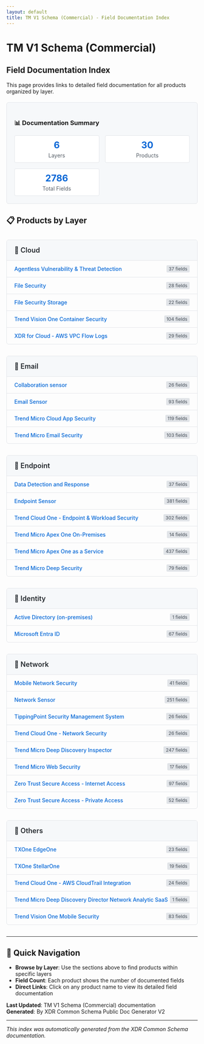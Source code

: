 ```yaml
---
layout: default
title: TM V1 Schema (Commercial) - Field Documentation Index
---
```


# TM V1 Schema (Commercial)
## Field Documentation Index

This page provides links to detailed field documentation for all products organized by layer.

<style>

.layer-section {
  margin: 30px 0;
  border: 1px solid #e1e4e8;
  border-radius: 6px;
  overflow: hidden;
}

.layer-header {
  background: #f6f8fa;
  padding: 16px 20px;
  border-bottom: 1px solid #e1e4e8;
  margin: 0;
  font-size: 18px;
  font-weight: 600;
  color: #24292e;
}

.product-list {
  padding: 0;
  margin: 0;
  list-style: none;
}

.product-item {
  border-bottom: 1px solid #e1e4e8;
  transition: background-color 0.2s;
}

.product-item:last-child {
  border-bottom: none;
}

.product-item:hover {
  background-color: #f6f8fa;
}

.product-link {
  display: block;
  padding: 12px 20px;
  text-decoration: none;
  color: #0366d6;
  font-weight: 500;
}

.product-link:hover {
  text-decoration: underline;
  color: #0366d6;
}

.product-info {
  display: flex;
  justify-content: space-between;
  align-items: center;
}

.field-count {
  font-size: 12px;
  color: #586069;
  background: #e1e4e8;
  padding: 2px 6px;
  border-radius: 3px;
}

.summary-stats {
  background: #f6f8fa;
  border: 1px solid #e1e4e8;
  border-radius: 6px;
  padding: 20px;
  margin: 20px 0;
}

.stats-grid {
  display: grid;
  grid-template-columns: repeat(auto-fit, minmax(200px, 1fr));
  gap: 15px;
  margin-top: 15px;
}

.stat-item {
  text-align: center;
  padding: 10px;
  background: white;
  border-radius: 4px;
  border: 1px solid #e1e4e8;
}

.stat-number {
  font-size: 24px;
  font-weight: bold;
  color: #0366d6;
  display: block;
}

.stat-label {
  font-size: 14px;
  color: #586069;
  margin-top: 4px;
}

</style>


<div class="summary-stats">
  <h3>📊 Documentation Summary</h3>
  <div class="stats-grid">
    <div class="stat-item">
      <span class="stat-number">6</span>
      <div class="stat-label">Layers</div>
    </div>
    <div class="stat-item">
      <span class="stat-number">30</span>
      <div class="stat-label">Products</div>
    </div>
    <div class="stat-item">
      <span class="stat-number">2786</span>
      <div class="stat-label">Total Fields</div>
    </div>
  </div>
</div>

## 📋 Products by Layer


<div class="layer-section">
  <h3 class="layer-header">🔹 Cloud</h3>
  <ul class="product-list">
    <li class="product-item">
      <a href="Cloud/Agentless%20Vulnerability%20%26%20Threat%20Detection" class="product-link">
        <div class="product-info">
          <span>Agentless Vulnerability & Threat Detection</span>
          <span class="field-count">37 fields</span>
        </div>
      </a>
    </li>
    <li class="product-item">
      <a href="Cloud/File%20Security" class="product-link">
        <div class="product-info">
          <span>File Security</span>
          <span class="field-count">28 fields</span>
        </div>
      </a>
    </li>
    <li class="product-item">
      <a href="Cloud/File%20Security%20Storage" class="product-link">
        <div class="product-info">
          <span>File Security Storage</span>
          <span class="field-count">22 fields</span>
        </div>
      </a>
    </li>
    <li class="product-item">
      <a href="Cloud/Trend%20Vision%20One%20Container%20Security" class="product-link">
        <div class="product-info">
          <span>Trend Vision One Container Security</span>
          <span class="field-count">104 fields</span>
        </div>
      </a>
    </li>
    <li class="product-item">
      <a href="Cloud/XDR%20for%20Cloud%20-%20AWS%20VPC%20Flow%20Logs" class="product-link">
        <div class="product-info">
          <span>XDR for Cloud - AWS VPC Flow Logs</span>
          <span class="field-count">29 fields</span>
        </div>
      </a>
    </li>
  </ul>
</div>

<div class="layer-section">
  <h3 class="layer-header">🔹 Email</h3>
  <ul class="product-list">
    <li class="product-item">
      <a href="Email/Collaboration%20sensor" class="product-link">
        <div class="product-info">
          <span>Collaboration sensor</span>
          <span class="field-count">26 fields</span>
        </div>
      </a>
    </li>
    <li class="product-item">
      <a href="Email/Email%20Sensor" class="product-link">
        <div class="product-info">
          <span>Email Sensor</span>
          <span class="field-count">93 fields</span>
        </div>
      </a>
    </li>
    <li class="product-item">
      <a href="Email/Trend%20Micro%20Cloud%20App%20Security" class="product-link">
        <div class="product-info">
          <span>Trend Micro Cloud App Security</span>
          <span class="field-count">119 fields</span>
        </div>
      </a>
    </li>
    <li class="product-item">
      <a href="Email/Trend%20Micro%20Email%20Security" class="product-link">
        <div class="product-info">
          <span>Trend Micro Email Security</span>
          <span class="field-count">103 fields</span>
        </div>
      </a>
    </li>
  </ul>
</div>

<div class="layer-section">
  <h3 class="layer-header">🔹 Endpoint</h3>
  <ul class="product-list">
    <li class="product-item">
      <a href="Endpoint/Data%20Detection%20and%20Response" class="product-link">
        <div class="product-info">
          <span>Data Detection and Response</span>
          <span class="field-count">37 fields</span>
        </div>
      </a>
    </li>
    <li class="product-item">
      <a href="Endpoint/Endpoint%20Sensor" class="product-link">
        <div class="product-info">
          <span>Endpoint Sensor</span>
          <span class="field-count">381 fields</span>
        </div>
      </a>
    </li>
    <li class="product-item">
      <a href="Endpoint/Trend%20Cloud%20One%20-%20Endpoint%20%26%20Workload%20Security" class="product-link">
        <div class="product-info">
          <span>Trend Cloud One - Endpoint & Workload Security</span>
          <span class="field-count">302 fields</span>
        </div>
      </a>
    </li>
    <li class="product-item">
      <a href="Endpoint/Trend%20Micro%20Apex%20One%20On-Premises" class="product-link">
        <div class="product-info">
          <span>Trend Micro Apex One On-Premises</span>
          <span class="field-count">14 fields</span>
        </div>
      </a>
    </li>
    <li class="product-item">
      <a href="Endpoint/Trend%20Micro%20Apex%20One%20as%20a%20Service" class="product-link">
        <div class="product-info">
          <span>Trend Micro Apex One as a Service</span>
          <span class="field-count">437 fields</span>
        </div>
      </a>
    </li>
    <li class="product-item">
      <a href="Endpoint/Trend%20Micro%20Deep%20Security" class="product-link">
        <div class="product-info">
          <span>Trend Micro Deep Security</span>
          <span class="field-count">79 fields</span>
        </div>
      </a>
    </li>
  </ul>
</div>

<div class="layer-section">
  <h3 class="layer-header">🔹 Identity</h3>
  <ul class="product-list">
    <li class="product-item">
      <a href="Identity/Active%20Directory%20%28on-premises%29" class="product-link">
        <div class="product-info">
          <span>Active Directory (on-premises)</span>
          <span class="field-count">1 fields</span>
        </div>
      </a>
    </li>
    <li class="product-item">
      <a href="Identity/Microsoft%20Entra%20ID" class="product-link">
        <div class="product-info">
          <span>Microsoft Entra ID</span>
          <span class="field-count">67 fields</span>
        </div>
      </a>
    </li>
  </ul>
</div>

<div class="layer-section">
  <h3 class="layer-header">🔹 Network</h3>
  <ul class="product-list">
    <li class="product-item">
      <a href="Network/Mobile%20Network%20Security" class="product-link">
        <div class="product-info">
          <span>Mobile Network Security</span>
          <span class="field-count">41 fields</span>
        </div>
      </a>
    </li>
    <li class="product-item">
      <a href="Network/Network%20Sensor" class="product-link">
        <div class="product-info">
          <span>Network Sensor</span>
          <span class="field-count">251 fields</span>
        </div>
      </a>
    </li>
    <li class="product-item">
      <a href="Network/TippingPoint%20Security%20Management%20System" class="product-link">
        <div class="product-info">
          <span>TippingPoint Security Management System</span>
          <span class="field-count">26 fields</span>
        </div>
      </a>
    </li>
    <li class="product-item">
      <a href="Network/Trend%20Cloud%20One%20-%20Network%20Security" class="product-link">
        <div class="product-info">
          <span>Trend Cloud One - Network Security</span>
          <span class="field-count">26 fields</span>
        </div>
      </a>
    </li>
    <li class="product-item">
      <a href="Network/Trend%20Micro%20Deep%20Discovery%20Inspector" class="product-link">
        <div class="product-info">
          <span>Trend Micro Deep Discovery Inspector</span>
          <span class="field-count">247 fields</span>
        </div>
      </a>
    </li>
    <li class="product-item">
      <a href="Network/Trend%20Micro%20Web%20Security" class="product-link">
        <div class="product-info">
          <span>Trend Micro Web Security</span>
          <span class="field-count">17 fields</span>
        </div>
      </a>
    </li>
    <li class="product-item">
      <a href="Network/Zero%20Trust%20Secure%20Access%20-%20Internet%20Access" class="product-link">
        <div class="product-info">
          <span>Zero Trust Secure Access - Internet Access</span>
          <span class="field-count">97 fields</span>
        </div>
      </a>
    </li>
    <li class="product-item">
      <a href="Network/Zero%20Trust%20Secure%20Access%20-%20Private%20Access" class="product-link">
        <div class="product-info">
          <span>Zero Trust Secure Access - Private Access</span>
          <span class="field-count">52 fields</span>
        </div>
      </a>
    </li>
  </ul>
</div>

<div class="layer-section">
  <h3 class="layer-header">🔹 Others</h3>
  <ul class="product-list">
    <li class="product-item">
      <a href="Others/TXOne%20EdgeOne" class="product-link">
        <div class="product-info">
          <span>TXOne EdgeOne</span>
          <span class="field-count">23 fields</span>
        </div>
      </a>
    </li>
    <li class="product-item">
      <a href="Others/TXOne%20StellarOne" class="product-link">
        <div class="product-info">
          <span>TXOne StellarOne</span>
          <span class="field-count">19 fields</span>
        </div>
      </a>
    </li>
    <li class="product-item">
      <a href="Others/Trend%20Cloud%20One%20-%20AWS%20CloudTrail%20Integration" class="product-link">
        <div class="product-info">
          <span>Trend Cloud One - AWS CloudTrail Integration</span>
          <span class="field-count">24 fields</span>
        </div>
      </a>
    </li>
    <li class="product-item">
      <a href="Others/Trend%20Micro%20Deep%20Discovery%20Director%20Network%20Analytic%20SaaS" class="product-link">
        <div class="product-info">
          <span>Trend Micro Deep Discovery Director Network Analytic SaaS</span>
          <span class="field-count">1 fields</span>
        </div>
      </a>
    </li>
    <li class="product-item">
      <a href="Others/Trend%20Vision%20One%20Mobile%20Security" class="product-link">
        <div class="product-info">
          <span>Trend Vision One Mobile Security</span>
          <span class="field-count">83 fields</span>
        </div>
      </a>
    </li>
  </ul>
</div>

---

## 🔗 Quick Navigation

- **Browse by Layer**: Use the sections above to find products within specific layers
- **Field Count**: Each product shows the number of documented fields
- **Direct Links**: Click on any product name to view its detailed field documentation

**Last Updated**: TM V1 Schema (Commercial) documentation  
**Generated**: By XDR Common Schema Public Doc Generator V2

---
*This index was automatically generated from the XDR Common Schema documentation.*
